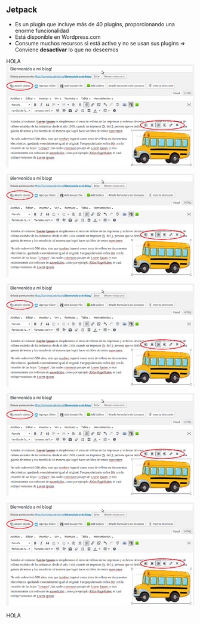 ## Jetpack

* Es un plugin que incluye más de 40 plugins, proporcionando una enorme funcionalidad
* Está disponible en Wordpress.com
* Consume muchos recursos si está activo y no se usan sus plugins =&gt; Conviene **desactivar** lo que no deseemos

HOLA
![](/assets/insertar_imagen.png)

![](/assets/insertar_imagen.png)

![](/assets/insertar_imagen.png)

![](/assets/insertar_imagen.png)

![](/assets/insertar_imagen.png)

HOLA



